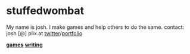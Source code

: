 # stuffedwombat 
My name is josh. I make games and help others to do the same.
contact: 
josh [@] plix.at
[twitter](https://twitter.com/wombatstuff)/[portfolio](https://www.google.com)


**[games](games)**
**[writing](writing)**
